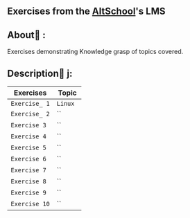 ## Exercises from the [AltSchool](https://altschoolafrica.co)'s LMS

## About:dart: :
Exercises demonstrating Knowledge grasp of topics covered.

## Description:page_with_curl: j:

| Exercises   | Topic                   |
| ----------- | ----------------------- |
| `Exercise_ 1` | `Linux ` |
| `Exercise_ 2` | `` |
| `Exercise 3` | `` |
| `Exercise 4` | `` |
| `Exercise 5` | `` |
| `Exercise 6` | `` |
| `Exercise 7` | `` |
| `Exercise 8` | `` |
| `Exercise 9` | `` |
| `Exercise 10` | `` |

